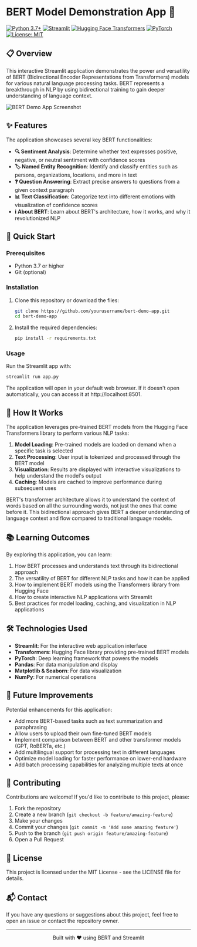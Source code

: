 # BERT Model Demonstration App 🤖

[![Python 3.7+](https://img.shields.io/badge/Python-3.7%2B-blue)](https://www.python.org/downloads/)
[![Streamlit](https://img.shields.io/badge/Streamlit-1.22.0-FF4B4B)](https://streamlit.io/)
[![Hugging Face Transformers](https://img.shields.io/badge/Transformers-4.28.1-yellow)](https://huggingface.co/transformers/)
[![PyTorch](https://img.shields.io/badge/PyTorch-2.0.1-EE4C2C)](https://pytorch.org/)
[![License: MIT](https://img.shields.io/badge/License-MIT-green.svg)](https://opensource.org/licenses/MIT)

## 📋 Overview

This interactive Streamlit application demonstrates the power and versatility of BERT (Bidirectional Encoder Representations from Transformers) models for various natural language processing tasks. BERT represents a breakthrough in NLP by using bidirectional training to gain deeper understanding of language context.

![BERT Demo App Screenshot](https://via.placeholder.com/800x400?text=BERT+Demo+App+Screenshot)

## ✨ Features

The application showcases several key BERT functionalities:

- **🔍 Sentiment Analysis**: Determine whether text expresses positive, negative, or neutral sentiment with confidence scores
- **🏷️ Named Entity Recognition**: Identify and classify entities such as persons, organizations, locations, and more in text
- **❓ Question Answering**: Extract precise answers to questions from a given context paragraph
- **📊 Text Classification**: Categorize text into different emotions with visualization of confidence scores
- **ℹ️ About BERT**: Learn about BERT's architecture, how it works, and why it revolutionized NLP

## 🚀 Quick Start

### Prerequisites

- Python 3.7 or higher
- Git (optional)

### Installation

1. Clone this repository or download the files:
   ```bash
   git clone https://github.com/yourusername/bert-demo-app.git
   cd bert-demo-app
   ```

2. Install the required dependencies:
   ```bash
   pip install -r requirements.txt
   ```

### Usage

Run the Streamlit app with:

```bash
streamlit run app.py
```

The application will open in your default web browser. If it doesn't open automatically, you can access it at http://localhost:8501.

## 🧩 How It Works

The application leverages pre-trained BERT models from the Hugging Face Transformers library to perform various NLP tasks:

1. **Model Loading**: Pre-trained models are loaded on demand when a specific task is selected
2. **Text Processing**: User input is tokenized and processed through the BERT model
3. **Visualization**: Results are displayed with interactive visualizations to help understand the model's output
4. **Caching**: Models are cached to improve performance during subsequent uses

BERT's transformer architecture allows it to understand the context of words based on all the surrounding words, not just the ones that come before it. This bidirectional approach gives BERT a deeper understanding of language context and flow compared to traditional language models.

## 📚 Learning Outcomes

By exploring this application, you can learn:

1. How BERT processes and understands text through its bidirectional approach
2. The versatility of BERT for different NLP tasks and how it can be applied
3. How to implement BERT models using the Transformers library from Hugging Face
4. How to create interactive NLP applications with Streamlit
5. Best practices for model loading, caching, and visualization in NLP applications

## 🛠️ Technologies Used

- **Streamlit**: For the interactive web application interface
- **Transformers**: Hugging Face library providing pre-trained BERT models
- **PyTorch**: Deep learning framework that powers the models
- **Pandas**: For data manipulation and display
- **Matplotlib & Seaborn**: For data visualization
- **NumPy**: For numerical operations

## 🔮 Future Improvements

Potential enhancements for this application:

- Add more BERT-based tasks such as text summarization and paraphrasing
- Allow users to upload their own fine-tuned BERT models
- Implement comparison between BERT and other transformer models (GPT, RoBERTa, etc.)
- Add multilingual support for processing text in different languages
- Optimize model loading for faster performance on lower-end hardware
- Add batch processing capabilities for analyzing multiple texts at once

## 🤝 Contributing

Contributions are welcome! If you'd like to contribute to this project, please:

1. Fork the repository
2. Create a new branch (`git checkout -b feature/amazing-feature`)
3. Make your changes
4. Commit your changes (`git commit -m 'Add some amazing feature'`)
5. Push to the branch (`git push origin feature/amazing-feature`)
6. Open a Pull Request

## 📄 License

This project is licensed under the MIT License - see the LICENSE file for details.

## 📬 Contact

If you have any questions or suggestions about this project, feel free to open an issue or contact the repository owner.

---

<p align="center">Built with ❤️ using BERT and Streamlit</p>
